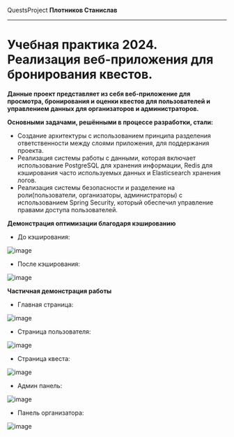 QuestsProject
**Плотников Станислав**
****
# Учебная практика 2024. Реализация веб-приложения для бронирования квестов.

**Данные проект представляет из себя веб-приложение для просмотра, бронирования и оценки квестов для пользователей и управлением данных для организаторов и администраторов.**

**Основными задачами, решёнными в процессе разработки, стали:**
- Создание архитектуры с использованием принципа разделения ответственности между слоями приложения, для поддержания проекта.
- Реализация системы работы с данными, которая включает использование PostgreSQL для хранения информации, Redis для кэширования часто используемых данных и Elasticsearch хранения логов.
- Реализация системы безопасности и разделение на роли(пользователи, организаторы, администраторы) с использованием Spring Security, который обеспечил управление правами доступа пользователей.

**Демонстрация оптимизации благодаря кэшированию**
- До кэширования:

![image](https://github.com/user-attachments/assets/4d487bd2-0eb9-4e6a-9c6e-78f3c1a8a4b5)

- После кэширования:

![image](https://github.com/user-attachments/assets/ae2f37a6-4aa7-4139-a234-77414c40b4c1)

**Частичная демонстрация работы**

- Главная страница:

![image](https://github.com/user-attachments/assets/053cfa93-3937-4065-b610-6bc15b97a1bc)

- Страница пользователя:

![image](https://github.com/user-attachments/assets/704e2530-9479-4adf-b7cb-c65cf0b006b9)

- Страница квеста:

![image](https://github.com/user-attachments/assets/84c1a458-cf01-47c4-a2be-a4ae3a90f4dc)

- Админ панель:

![image](https://github.com/user-attachments/assets/8b8a26ad-8099-46e3-a387-44893acdf58c)

- Панель организатора:

![image](https://github.com/user-attachments/assets/bf6296c6-046e-444e-9ed0-ab8130e6b304)

